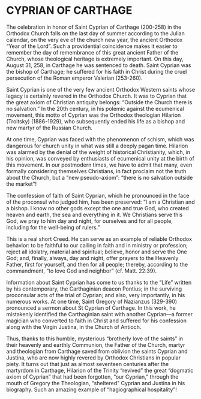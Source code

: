 # CYPRIAN OF CARTHAGE

The celebration in honor of Saint Cyprian of Carthage (200-258) in the Orthodox Church falls on the last day of summer according to the Julian calendar, on the very eve of the church new year, the ancient Orthodox “Year of the Lord”. Such a providential coincidence makes it easier to remember the day of remembrance of this great ancient Father of the Church, whose theological heritage is extremely important. On this day, August 31, 258, in Carthage he was sentenced to death. Saint Cyprian was the bishop of Carthage; he suffered for his faith in Christ during the cruel persecution of the Roman emperor Valerian (253-260).

Saint Cyprian is one of the very few ancient Orthodox Western saints whose legacy is certainly revered in the Orthodox Church. It was to Cyprian that the great axiom of Christian antiquity belongs: “Outside the Church there is no salvation.” In the 20th century, in his polemic against the ecumenical movement, this motto of Cyprian was the Orthodox theologian Hilarion (Troitsky) (1886-1929), who subsequently ended his life as a bishop and new martyr of the Russian Church.

At one time, Cyprian was faced with the phenomenon of schism, which was dangerous for church unity in what was still a deeply pagan time. Hilarion was alarmed by the denial of the weight of historical Christianity, which, in his opinion, was conveyed by enthusiasts of ecumenical unity at the birth of this movement. In our postmodern times, we have to admit that many, even formally considering themselves Christians, in fact proclaim not the truth about the Church, but a “new pseudo-axiom”: “there is no salvation outside the market”!

The confession of faith of Saint Cyprian, which he pronounced in the face of the proconsul who judged him, has been preserved: “I am a Christian and a bishop. I know no other gods except the one and true God, who created heaven and earth, the sea and everything in it. We Christians serve this God, we pray to him day and night, for ourselves and for all people, including for the well-being of rulers.”

This is a real short Creed. He can serve as an example of reliable Orthodox behavior: to be faithful to our calling in faith and in ministry or profession; reject all idolatry, material and spiritual; believe, honor and serve the One God; and, finally, always, day and night, offer prayers to the Heavenly Father, first for yourself, and then for all people; thereby, according to the commandment, “to love God and neighbor” (cf. Matt. 22:39).

Information about Saint Cyprian has come to us thanks to the “Life” written by his contemporary, the Carthaginian deacon Pontius; in the surviving proconsular acts of the trial of Cyprian; and also, very importantly, in his numerous works. At one time, Saint Gregory of Nazianzus (329-390) pronounced a sermon about St Cyprian of Carthage. In this work, he mistakenly identified the Carthaginian saint with another Cyprian—a former magician who converted to faith in Christ and suffered for his confession along with the Virgin Justina, in the Church of Antioch.

Thus, thanks to this humble, mysterious “brotherly love of the saints” in their heavenly and earthly Communion, the Father of the Church, martyr and theologian from Carthage saved from oblivion the saints Cyprian and Justina, who are now highly revered by Orthodox Christians in popular piety. It turns out that just as almost seventeen centuries after the martyrdom in Carthage, Hilarion of the Trinity “revived” the great “dogmatic axiom of Cyprian” that had been forgotten, “our Cyprian,” through the mouth of Gregory the Theologian, “sheltered” Cyprian and Justina in his biography. Such an amazing example of “hagiographical hospitality”!
